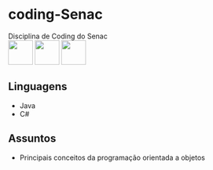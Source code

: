 # coding-Senac
Disciplina de Coding do Senac  
<img width="50" src="https://cdn-icons-png.flaticon.com/512/3749/3749784.png"> 
<img width="50" src="https://cdn.jsdelivr.net/gh/devicons/devicon/icons/java/java-original-wordmark.svg" />
<img width="50" src="https://cdn.jsdelivr.net/gh/devicons/devicon/icons/csharp/csharp-original.svg" />
                   

<h2>Linguagens</h2>
  <ul>
    <li>Java</li>
    <li>C#</li>
  </ul>

<h2>Assuntos</h2>
  <ul>
    <li>Principais conceitos da programação orientada a objetos</li>
    
  </ul>
